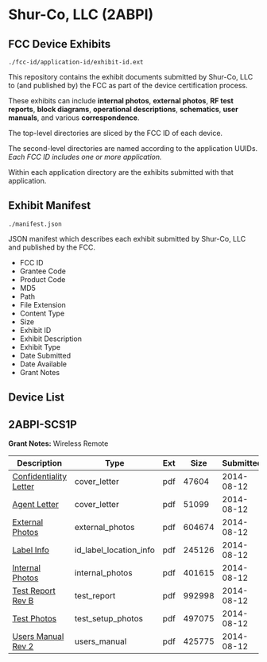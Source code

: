 # Shur-Co, LLC (2ABPI)
## FCC Device Exhibits

```
./fcc-id/application-id/exhibit-id.ext
```

This repository contains the exhibit documents submitted by Shur-Co, LLC to (and published by) the FCC as part of the device certification process.

These exhibits can include **internal photos**, **external photos**, **RF test reports**, **block diagrams**, **operational descriptions**, **schematics**, **user manuals**, and various **correspondence**.

The top-level directories are sliced by the FCC ID of each device.

The second-level directories are named according to the application UUIDs. *Each FCC ID includes one or more application.*

Within each application directory are the exhibits submitted with that application. 

## Exhibit Manifest

```
./manifest.json
```

JSON manifest which describes each exhibit submitted by Shur-Co, LLC and published by the FCC.

- FCC ID
- Grantee Code
- Product Code
- MD5
- Path
- File Extension
- Content Type
- Size
- Exhibit ID
- Exhibit Description
- Exhibit Type
- Date Submitted
- Date Available
- Grant Notes

## Device List
## 2ABPI-SCS1P
**Grant Notes:** Wireless Remote

| Description | Type | Ext | Size | Submitted | Available |
| ----------- | ---- | --- | ---- | --------- | --------- |
| [Confidentiality Letter](2ABPI-SCS1P/ca86e732e6969b5e75f62434716f76eb/2355585.pdf) | cover_letter | pdf | 47604 | 2014-08-12 | 2014-08-12 |
| [Agent Letter](2ABPI-SCS1P/ca86e732e6969b5e75f62434716f76eb/2355586.pdf) | cover_letter | pdf | 51099 | 2014-08-12 | 2014-08-12 |
| [External Photos](2ABPI-SCS1P/ca86e732e6969b5e75f62434716f76eb/2355587.pdf) | external_photos | pdf | 604674 | 2014-08-12 | 2014-08-12 |
| [Label Info](2ABPI-SCS1P/ca86e732e6969b5e75f62434716f76eb/2355589.pdf) | id_label_location_info | pdf | 245126 | 2014-08-12 | 2014-08-12 |
| [Internal Photos](2ABPI-SCS1P/ca86e732e6969b5e75f62434716f76eb/2355588.pdf) | internal_photos | pdf | 401615 | 2014-08-12 | 2014-08-12 |
| [Test Report Rev B](2ABPI-SCS1P/ca86e732e6969b5e75f62434716f76eb/2355592.pdf) | test_report | pdf | 992998 | 2014-08-12 | 2014-08-12 |
| [Test Photos](2ABPI-SCS1P/ca86e732e6969b5e75f62434716f76eb/2355593.pdf) | test_setup_photos | pdf | 497075 | 2014-08-12 | 2014-08-12 |
| [Users Manual Rev 2](2ABPI-SCS1P/ca86e732e6969b5e75f62434716f76eb/2355594.pdf) | users_manual | pdf | 425775 | 2014-08-12 | 2014-08-12 |
